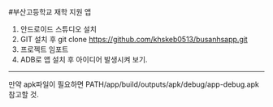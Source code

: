 #부산고등학교 재학 지원 앱

1. 안드로이드 스튜디오 설치
2. GIT 설치 후 git clone https://github.com/khskeb0513/busanhsapp.git
3. 프로젝트 임포트
4. ADB로 앱 설치 후 아이디어 발생시켜 보기.
---
만약 apk파일이 필요하면 PATH/app/build/outputs/apk/debug/app-debug.apk 참고할 것.
